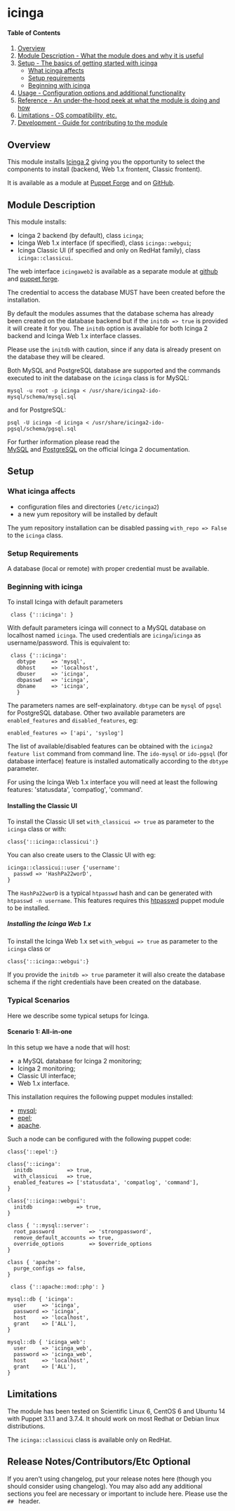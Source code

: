 # icinga

#### Table of Contents

1. [Overview](#overview)
2. [Module Description - What the module does and why it is useful](#module-description)
3. [Setup - The basics of getting started with icinga](#setup)
    * [What icinga affects](#what-icinga-affects)
    * [Setup requirements](#setup-requirements)
    * [Beginning with icinga](#beginning-with-icinga)
4. [Usage - Configuration options and additional functionality](#usage)
5. [Reference - An under-the-hood peek at what the module is doing and how](#reference)
5. [Limitations - OS compatibility, etc.](#limitations)
6. [Development - Guide for contributing to the module](#development)

## Overview

This module installs [Icinga 2](https://www.icinga.org/) giving you the opportunity to select 
the components to install (backend, Web 1.x frontent, Classic frontent).

It is available as a module at
[Puppet Forge](https://forge.puppetlabs.com/talamoig/icinga) and on
[GitHub](https://github.com/talamoig/icinga).

## Module Description

This module installs:

 * Icinga 2 backend (by default), class `icinga`;
 * Icinga Web 1.x interface (if specified), class `icinga::webgui`;
 * Icinga Classic UI (if specified and only on RedHat family), class `icinga::classicui`.

The web interface `icingaweb2` is available as a separate module at
[github](https://github.com/talamoig/icingaweb2) and [puppet
forge](https://forge.puppetlabs.com/talamoig/icingaweb2).

The credential to access the database MUST have been created before the installation.

By default the modules assumes that the database schema has already been created on the database backend
but if the `initdb => true` is provided it will create it for you.
The `initdb` option is available for both Icinga 2 backend and Icinga Web 1.x interface classes.

Please use the `initdb` with caution, since if any data is already present on the database they will be cleared.

Both MySQL and PostgreSQL database are supported and the commands executed to init the database
on the `icinga` class is for MySQL:

    mysql -u root -p icinga < /usr/share/icinga2-ido-mysql/schema/mysql.sql

and for PostgreSQL:

    psql -U icinga -d icinga < /usr/share/icinga2-ido-pgsql/schema/pgsql.sql

For further information please read the  
[MySQL](http://docs.icinga.org/icinga2/latest/doc/module/icinga2/chapter/getting-started#setting-up-mysql-db)
and 
[PostgreSQL](http://docs.icinga.org/icinga2/latest/doc/module/icinga2/chapter/getting-started#installing-database-postgresql-server)
on the official Icinga 2 documentation.

## Setup

### What icinga affects

* configuration files and directories (`/etc/icinga2`)
* a new yum repository will be installed by default

The yum repository installation can be disabled passing `with_repo => False` to the `icinga` class.

### Setup Requirements

A database (local or remote) with proper credential must be available.

### Beginning with icinga

To install Icinga with default parameters 

     class {'::icinga': }

With default parameters icinga will connect to a MySQL database on localhost named `icinga`.
The used credentials are `icinga`/`icinga` as username/password.
This is equivalent to:

     class {'::icinga':
	   dbtype     => 'mysql',
	   dbhost     => 'localhost',
	   dbuser     => 'icinga',
	   dbpasswd   => 'icinga',
	   dbname     => 'icinga',
	   }

The parameters names are self-explainatory. `dbtype` can be `mysql` of `pgsql` for PostgreSQL database.
Other two available parameters are `enabled_features` and `disabled_features`, eg:

	enabled_features => ['api', 'syslog']

The list of available/disabled features can be obtained with the `icinga2 feature list` command from command line.
The `ido-mysql` or `ido-pgsql` (for database interface) feature is installed automatically according
to the `dbtype` parameter.

For using the Icinga Web 1.x interface you will need at least the following features: 'statusdata', 'compatlog', 'command'.


#### Installing the Classic UI

To install the Classic UI set `with_classicui => true` as parameter to the `icinga` class or with:

    class{'::icinga::classicui':}

You can also create users to the Classic UI with eg:

    icinga::classicui::user {'username':
      passwd => 'HashPa22worD',
    }

The `HashPa22worD` is a typical `htpasswd` hash and can be generated with `htpasswd -n username`.
This features requires this [htpasswd](https://forge.puppetlabs.com/leinaddm/htpasswd) puppet module to be installed.

##### Installing the Icinga Web 1.x

To install the Icinga Web 1.x set `with_webgui => true` as parameter to the `icinga` class or

    class{'::icinga::webgui':}

If you provide the `initdb => true` parameter it will also create the database schema if the right credentials have
been created on the database.

### Typical Scenarios

Here we describe some typical setups for Icinga.

#### Scenario 1: All-in-one

In this setup we have a node that will host:

 * a MySQL database for Icinga 2 monitoring;
 * Icinga 2 monitoring;
 * Classic UI interface;
 * Web 1.x interface.

This installation requires the following puppet modules installed:

 * [mysql](https://forge.puppetlabs.com/puppetlabs/mysql);
 * [epel](https://forge.puppetlabs.com/stahnma/epel);
 * [apache](https://forge.puppetlabs.com/puppetlabs/apache).

Such a node can be configured with the following puppet code:

    class{'::epel':}
  
    class{'::icinga':
      initdb           => true,
      with_classicui   => true,
      enabled_features => ['statusdata', 'compatlog', 'command'],
    }
  
    class{'::icinga::webgui':
      initdb              => true,    
    }
  
    class { '::mysql::server':
      root_password           => 'strongpassword',
      remove_default_accounts => true,
      override_options        => $override_options
    }
  
    class { 'apache':
      purge_configs => false,   
    }
  
     class {'::apache::mod::php': }
  
    mysql::db { 'icinga':
      user     => 'icinga',
      password => 'icinga',
      host     => 'localhost',
      grant    => ['ALL'],
    }
    
    mysql::db { 'icinga_web':
      user     => 'icinga_web',
      password => 'icinga_web',
      host     => 'localhost',
      grant    => ['ALL'],
    }


## Limitations

The module has been tested on Scientific Linux 6, CentOS 6 and Ubuntu 14 with Puppet 3.1.1 and 3.7.4.
It should work on most Redhat or Debian linux distributions.

The `icinga::classicui` class is available only on RedHat.


## Release Notes/Contributors/Etc **Optional**

If you aren't using changelog, put your release notes here (though you should
consider using changelog). You may also add any additional sections you feel are
necessary or important to include here. Please use the `## ` header.
